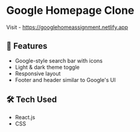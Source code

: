 # Google Homepage Clone
Visit - https://googlehomeassignment.netlify.app

## 🚀 Features

- Google-style search bar with icons
- Light & dark theme toggle
- Responsive layout
- Footer and header similar to Google's UI

## 🛠 Tech Used

- React.js
- CSS



